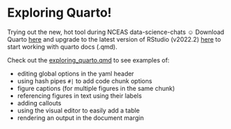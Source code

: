 # Exploring Quarto!

Trying out the new, hot tool during NCEAS data-science-chats ☺️ Download Quarto [here](https://github.com/quarto-dev/quarto-cli/releases/download/v0.9.290/quarto-0.9.290-macos.pkg) and upgrade to the latest version of RStudio (v2022.2) [here](https://rstudio.com/products/rstudio/download/) to start working with quarto docs (.qmd).

Check out the [exploring_quarto.qmd](https://github.com/data-science-chats/fun-with-quarto/blob/main/exploring_quarto.qmd) to see examples of:

* editing global options in the yaml header
* using hash pipes `#|` to add code chunk options
* figure captions (for multiple figures in the same chunk)
* referencing figures in text using their labels
* adding callouts
* using the visual editor to easily add a table
* rendering an output in the document margin

